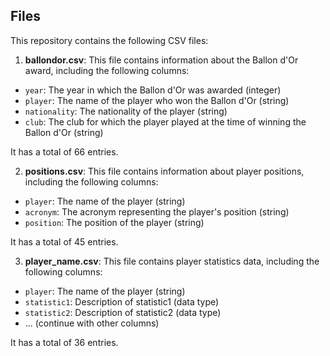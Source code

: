 ## Files

This repository contains the following CSV files:

1. **ballondor.csv**: This file contains information about the Ballon d'Or award, including the following columns:

- `year`: The year in which the Ballon d'Or was awarded (integer)
- `player`: The name of the player who won the Ballon d'Or (string)
- `nationality`: The nationality of the player (string)
- `club`: The club for which the player played at the time of winning the Ballon d'Or (string)

It has a total of 66 entries.

2. **positions.csv**: This file contains information about player positions, including the following columns:

- `player`: The name of the player (string)
- `acronym`: The acronym representing the player's position (string)
- `position`: The position of the player (string)

It has a total of 45 entries.

3. **player_name.csv**: This file contains player statistics data, including the following columns:

- `player`: The name of the player (string)
- `statistic1`: Description of statistic1 (data type)
- `statistic2`: Description of statistic2 (data type)
- ... (continue with other columns)

It has a total of 36 entries.

